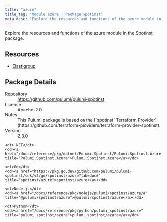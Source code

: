 ```yaml
---
title: "azure"
title_tag: "Module azure | Package Spotinst"
meta_desc: "Explore the resources and functions of the azure module in the Spotinst package."
---
```


<!-- WARNING: this file was generated by Pulumi Docs Generator. -->
<!-- Do not edit by hand unless you're certain you know what you are doing! -->

Explore the resources and functions of the azure module in the Spotinst package.

<h2 id="resources">Resources</h2>
<ul class="api">
    <li><a href="elastigroup" title="Elastigroup"><span class="symbol resource"></span>Elastigroup</a></li>
</ul>

<h2 id="package-details">Package Details</h2>
<dl class="package-details">
	<dt>Repository</dt>
	<dd><a href="https://github.com/pulumi/pulumi-spotinst">https://github.com/pulumi/pulumi-spotinst</a></dd>
	<dt>License</dt>
	<dd>Apache-2.0</dd>
	<dt>Notes</dt>
	<dd>This Pulumi package is based on the [`spotinst` Terraform Provider](https://github.com/terraform-providers/terraform-provider-spotinst).</dd>
	<dt>Version</dt>
	<dd>2.3.0</dd>
</dl>



<dl class="tabular">

    <dt>.NET</dt>
    <dd><a href="/docs/reference/pkg/dotnet/Pulumi.Spotinst/Pulumi.Spotinst.Azure.html" title="Pulumi.Spotinst.Azure">Pulumi.Spotinst.Azure</a></dd>

    <dt>Go</dt>
    <dd><a href="https://pkg.go.dev/github.com/pulumi/pulumi-spotinst/sdk/v2/go/spotinst/azure?tab=doc#" title="spotinst/azure">spotinst/azure</a></dd>

    <dt>Node.js</dt>
    <dd><a href="/docs/reference/pkg/nodejs/pulumi/spotinst/azure/#" title="@pulumi/spotinst/azure">@pulumi/spotinst/azure</a></dd>

    <dt>Python</dt>
    <dd><a href="/docs/reference/pkg/python/pulumi_spotinst/azure" title="pulumi_spotinst/azure">pulumi_spotinst/azure</a></dd>

</dl>

